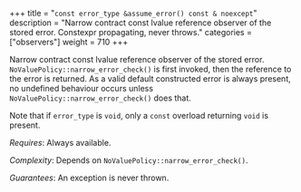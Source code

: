 +++
title = "`const error_type &assume_error() const & noexcept`"
description = "Narrow contract const lvalue reference observer of the stored error. Constexpr propagating, never throws."
categories = ["observers"]
weight = 710
+++

Narrow contract const lvalue reference observer of the stored error. `NoValuePolicy::narrow_error_check()` is first invoked, then the reference to the error is returned. As a valid default constructed error is always present, no undefined behaviour occurs unless `NoValuePolicy::narrow_error_check()` does that.

Note that if `error_type` is `void`, only a `const` overload returning `void` is present.

*Requires*: Always available.

*Complexity*: Depends on `NoValuePolicy::narrow_error_check()`.

*Guarantees*: An exception is never thrown.
